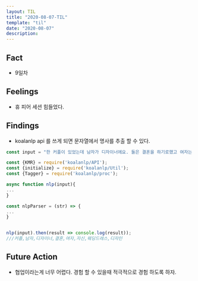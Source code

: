 ```yaml
---
layout: TIL
title: "2020-08-07-TIL"
template: "til"
date: "2020-08-07"
description: 
---
```


## Fact

- 9일차

## Feelings

- 휴 피어 세션 힘들었다.

## Findings

- koalanlp api 를 쓰게 되면 문자열에서 명사를 추출 할 수 있다. 

``` javascript
const input = "한 커플이 있었는데 남자가 디자이너에요. 둘은 결혼을 하기로했고 여자는 남자에게 자신의 웨딩드레스 디자인을 맡겼습니다."

const {KMR} = require('koalanlp/API');
const {initialize} = require('koalanlp/Util');
const {Tagger} = require('koalanlp/proc');

async function nlp(input){
...
}

const nlpParser = (str) => {
...
}


nlp(input).then(result => console.log(result));
///커플,남자,디자이너,결혼,여자,자신,웨딩드레스,디자인


```

## Future Action

- 협업이라는게 너무 어렵다. 경험 할 수 있을때 적극적으로 경험 하도록 하자.
